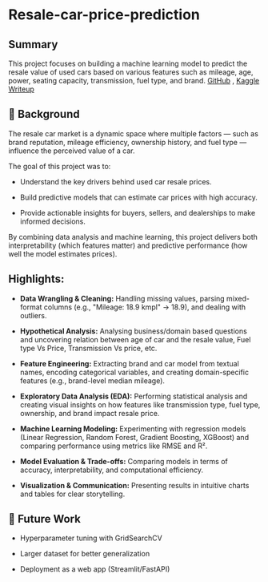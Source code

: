 # Resale-car-price-prediction

## Summary

   This project focuses on building a machine learning model to predict the resale value of used cars based on various features such 
    as mileage, age, power, seating capacity, transmission, fuel type, and brand.
    [GitHub](https://github.com/christina3099/Resale-car-price-prediction/blob/main/Resale_Car_Value_Predictor.ipynb) ,
    [Kaggle Writeup](https://www.kaggle.com/writeups/christinastalin/car-resale-price-prediction-using-machine-learning)


## 🎯 Background

The resale car market is a dynamic space where multiple factors — such as brand reputation, mileage efficiency, ownership history, and fuel type — influence the perceived value of a car.

The goal of this project was to:

  * Understand the key drivers behind used car resale prices.

  * Build predictive models that can estimate car prices with high accuracy.

  * Provide actionable insights for buyers, sellers, and dealerships to make informed decisions.

By combining data analysis and machine learning, this project delivers both interpretability (which features matter) and predictive performance (how well the model estimates prices).

## Highlights:

  * **Data Wrangling & Cleaning:** Handling missing values, parsing mixed-format columns (e.g., "Mileage: 18.9 kmpl" → 18.9), and dealing with outliers.

  * **Hypothetical Analysis:** Analysing business/domain based questions and uncovering relation between age of car and the resale value, Fuel type Vs Price, Transmission Vs price, etc.

  * **Feature Engineering:** Extracting brand and car model from textual names, encoding categorical variables, and creating domain-specific features (e.g., brand-level median mileage).

  * **Exploratory Data Analysis (EDA):** Performing statistical analysis and creating visual insights on how features like transmission type, fuel type, ownership, and brand impact resale price.

  * **Machine Learning Modeling:** Experimenting with regression models (Linear Regression, Random Forest, Gradient Boosting, XGBoost) and comparing performance using metrics like RMSE and R².

  * **Model Evaluation & Trade-offs:** Comparing models in terms of accuracy, interpretability, and computational efficiency.

  * **Visualization & Communication:** Presenting results in intuitive charts and tables for clear storytelling.

## 🔮 Future Work

* Hyperparameter tuning with GridSearchCV

* Larger dataset for better generalization

* Deployment as a web app (Streamlit/FastAPI)

